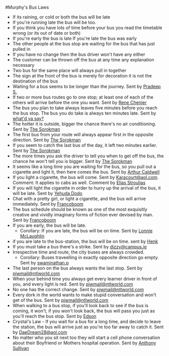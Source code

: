 #Murphy's Bus Laws
* If its raining, or cold or both the bus will be late
* If you're running late the bus will be too.
* If you think you have lots of time before your bus you read the timetable wrong (or its out of date or both)
* If you're early the bus is late If you're late the bus was early
* The other people at the bus stop are waiting for the bus that has just pulled in
* If you have no change then the bus driver won't have any either
* The customer can be thrown off the bus at any time any explanation necessary
* Two bus for the same place will always pull in together
* The sign at the front of the bus is merely for decoration it is not the destination of the bus
* Waiting for a bus seems to be longer than the journey. Sent by [Pradeep S.](sprad_intel@rediffmail.com)
* If two or more bus routes go to one stop; at least one of each of the others will arrive before the one you want. Sent by [Rene Chenier](mailto:scifihistdata@interactive.rogers.com)
* The bus you plan to take always leaves five minutes before you reach the bus stop. The bus you do take is always ten minutes late. Sent by [what'd ya say?](mailto:normajean24@hotmail.com)
* The hotter it is outside, bigger the chance there's no air conditioning. Sent by [The Sorokman](mailto:sorokman@hotmail.com)
* The first bus from your route will always appear first in the opposite direction. Sent by [The Sorokman](mailto:sorokman@hotmail.com)
* If you seem to catch the last bus of the day, it left two minutes earlier. Sent by [The Sorokman](mailto:sorokman@hotmail.com)
* The more times you ask the driver to tell you when to get off the bus, the chance he won't tell you is bigger. Sent by [The Sorokman](mailto:sorokman@hotmail.com)
* It seems like a long time you are waiting for the bus, so you pull out a cigarette and light it, then here comes the bus. Sent by [Arthur Caldwell](mailto:acaldwell1958@yahoo.com)
* If you light a cigarette, the bus will come. Sent by [Karacourt@aol.com](mailto:karacourt@aol.com). Comment: It applies to cabs as well. Comment by [Elias Stroulias](mailto:e_strulias@hotmail.com)
* If you will light the cigarette in order to hurry up the arrival of the bus, it will be late. Sent by [Yehuda Dodo](yehudad@ocs.moit.gov.il)
* Chat with a pretty girl, or light a cigarette, and the bus will arrive immediately. Sent by [Francoboom](mailto:francoboom@hotmail.com)
* The bus schedule should be known as one of the most exquisitly creative and vividly imaginary forms of fiction ever devised by man. Sent by [Francoboom](mailto:francoboom@hotmail.com)
* If you are early, the bus will be late.
    * Corollary: If you are late, the bus will be on time. Sent by [Lonnie McLaughlin](mailto:lonnie2@attglobal.net)
* if you are late to the bus-station, the bus will be on time. sent by [Henk](mailto:henk2055@hotmail.com)
* If you must take a bus there's a strike. Sent by [dizzy@campus.ie](mailto:dizzy@campus.ie)
* Irrespective time and route, the city buses are always crowded.
    * Corollary: Buses traveelling in exactly opposite direction go empty. Sent by [swaminathan.p](mailto:swami_1406@rediffmail.com)
* The last person on the bus always wants the last stop. Sent by [pjwmail@ntlworld.com](mailto:pjwmail@ntlworld.com)
* When your behind time you always get every learner driver in front of you, and every light is red. Sent by [pjwmail@ntlworld.com](mailto:pjwmail@ntlworld.com)
* No one has the correct change. Sent by [pjwmail@ntlworld.com](mailto:pjwmail@ntlworld.com)
* Every dork in the world wants to make stupid conversation and won't get of the bus. Sent by [pjwmail@ntlworld.com](mailto:pjwmail@ntlworld.com)
* When walking to a bus stop, if you'll look back to see if the bus is coming, it won't, if you won't look back, the bus will pass you just as you'll reach the bus stop. Sent by [Edson](mailto:edson@email.it)
* Crystal's Law - If you wait for a bus for a long time, and decide to leave the station, the bus will arrive just as you're too far away to catch it. Sent by [DaeDream28@aol.com](mailto:DaeDream28@aol.com)
* No matter who you sit next too they will start a cell phone conversation about their Boyfriend or Mothers hospital operation. Sent by [Anthony Sullivan](mailto:anthony.sullivan@horticulture.com.au)